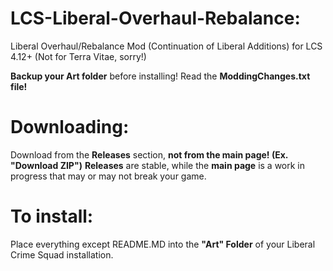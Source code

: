 # LCS-Liberal-Overhaul-Rebalance:
Liberal Overhaul/Rebalance Mod (Continuation of Liberal Additions) for LCS 4.12+ (Not for Terra Vitae, sorry!)

**Backup your Art folder** before installing! Read the **ModdingChanges.txt file!**

# Downloading:
Download from the **Releases** section, **not from the main page! (Ex. "Download ZIP")**
**Releases** are stable, while the **main page** is a work in progress that may or may not break your game.

# To install: 
Place everything except README.MD into the **"Art" Folder** of your Liberal Crime Squad installation.
